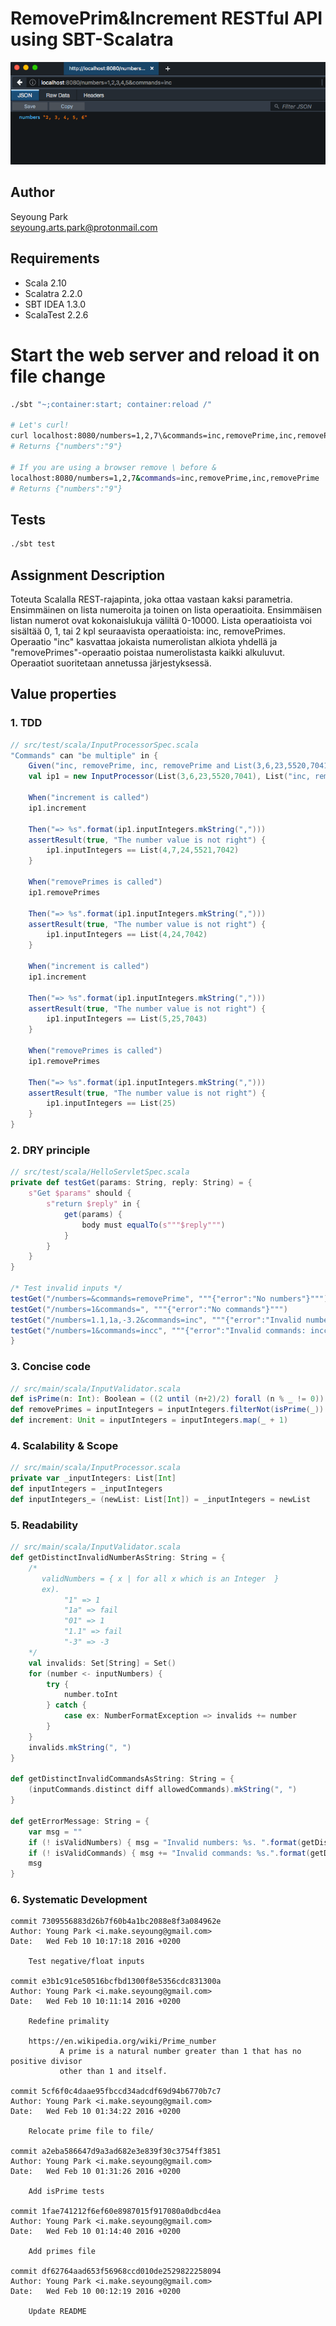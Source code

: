 # RemovePrim&Increment RESTful API using SBT-Scalatra

![demo](/file/demo.gif)

## Author
Seyoung Park<br>
[seyoung.arts.park@protonmail.com](seyoung.arts.park@protonmail.com)

## Requirements
* Scala 2.10
* Scalatra 2.2.0
* SBT IDEA 1.3.0
* ScalaTest 2.2.6

# Start the web server and reload it on file change
```bash
./sbt "~;container:start; container:reload /"

# Let's curl!
curl localhost:8080/numbers=1,2,7\&commands=inc,removePrime,inc,removePrime
# Returns {"numbers":"9"}

# If you are using a browser remove \ before &
localhost:8080/numbers=1,2,7&commands=inc,removePrime,inc,removePrime
# Returns {"numbers":"9"}
```
## Tests
```bash
./sbt test
```

## Assignment Description
Toteuta Scalalla REST-rajapinta, joka ottaa vastaan kaksi parametria. Ensimmäinen on lista numeroita ja toinen on lista operaatioita. Ensimmäisen listan numerot ovat kokonaislukuja väliltä 0-10000. Lista operaatioista voi sisältää 0, 1, tai 2 kpl seuraavista operaatioista: inc, removePrimes. Operaatio "inc" kasvattaa jokaista numerolistan alkiota yhdellä ja "removePrimes"-operaatio poistaa numerolistasta kaikki alkuluvut. Operaatiot suoritetaan annetussa järjestyksessä.

## Value properties
### 1. TDD
```scala
// src/test/scala/InputProcessorSpec.scala
"Commands" can "be multiple" in {
    Given("inc, removePrime, inc, removePrime and List(3,6,23,5520,7041)")
    val ip1 = new InputProcessor(List(3,6,23,5520,7041), List("inc, removePrime, inc, removePrime"))

    When("increment is called")
    ip1.increment

    Then("=> %s".format(ip1.inputIntegers.mkString(",")))
    assertResult(true, "The number value is not right") {
        ip1.inputIntegers == List(4,7,24,5521,7042)
    }

    When("removePrimes is called")
    ip1.removePrimes

    Then("=> %s".format(ip1.inputIntegers.mkString(",")))
    assertResult(true, "The number value is not right") {
        ip1.inputIntegers == List(4,24,7042)
    }

    When("increment is called")
    ip1.increment

    Then("=> %s".format(ip1.inputIntegers.mkString(",")))
    assertResult(true, "The number value is not right") {
        ip1.inputIntegers == List(5,25,7043)
    }

    When("removePrimes is called")
    ip1.removePrimes

    Then("=> %s".format(ip1.inputIntegers.mkString(",")))
    assertResult(true, "The number value is not right") {
        ip1.inputIntegers == List(25)
    }
}
```
### 2. DRY principle
```scala
// src/test/scala/HelloServletSpec.scala
private def testGet(params: String, reply: String) = {
    s"Get $params" should {
        s"return $reply" in {
            get(params) {
                body must equalTo(s"""$reply""")
            }
        }
    }
}

/* Test invalid inputs */
testGet("/numbers=&commands=removePrime", """{"error":"No numbers"}""")
testGet("/numbers=1&commands=", """{"error":"No commands"}""")
testGet("/numbers=1.1,1a,-3.2&commands=inc", """{"error":"Invalid numbers: 1a, -3.2, 1.1. "}""")
testGet("/numbers=1&commands=incc", """{"error":"Invalid commands: incc."}""")
}
```

### 3. Concise code
```scala
// src/main/scala/InputValidator.scala
def isPrime(n: Int): Boolean = ((2 until (n+2)/2) forall (n % _ != 0)) && n > 1
def removePrimes = inputIntegers = inputIntegers.filterNot(isPrime(_))
def increment: Unit = inputIntegers = inputIntegers.map(_ + 1)
```

### 4. Scalability & Scope
```scala
// src/main/scala/InputProcessor.scala
private var _inputIntegers: List[Int]
def inputIntegers = _inputIntegers
def inputIntegers_= (newList: List[Int]) = _inputIntegers = newList
```

### 5. Readability
```scala
// src/main/scala/InputValidator.scala
def getDistinctInvalidNumberAsString: String = {
    /*
       validNumbers = { x | for all x which is an Integer  }
       ex).
            "1" => 1
            "1a" => fail
            "01" => 1
            "1.1" => fail
            "-3" => -3
    */
    val invalids: Set[String] = Set()
    for (number <- inputNumbers) {
        try {
            number.toInt
        } catch {
            case ex: NumberFormatException => invalids += number
        }
    }
    invalids.mkString(", ")
}

def getDistinctInvalidCommandsAsString: String = {
    (inputCommands.distinct diff allowedCommands).mkString(", ")
}

def getErrorMessage: String = {
    var msg = ""
    if (! isValidNumbers) { msg = "Invalid numbers: %s. ".format(getDistinctInvalidNumberAsString)}
    if (! isValidCommands) { msg += "Invalid commands: %s.".format(getDistinctInvalidCommandsAsString)}
    msg
}
```

### 6. Systematic Development
```
commit 7309556883d26b7f60b4a1bc2088e8f3a084962e
Author: Young Park <i.make.seyoung@gmail.com>
Date:   Wed Feb 10 10:17:18 2016 +0200

    Test negative/float inputs

commit e3b1c91ce50516bcfbd1300f8e5356cdc831300a
Author: Young Park <i.make.seyoung@gmail.com>
Date:   Wed Feb 10 10:11:14 2016 +0200

    Redefine primality

    https://en.wikipedia.org/wiki/Prime_number
           A prime is a natural number greater than 1 that has no positive divisor
           other than 1 and itself.

commit 5cf6f0c4daae95fbccd34adcdf69d94b6770b7c7
Author: Young Park <i.make.seyoung@gmail.com>
Date:   Wed Feb 10 01:34:22 2016 +0200

    Relocate prime file to file/

commit a2eba586647d9a3ad682e3e839f30c3754ff3851
Author: Young Park <i.make.seyoung@gmail.com>
Date:   Wed Feb 10 01:31:26 2016 +0200

    Add isPrime tests

commit 1fae741212f6ef60e8987015f917080a0dbcd4ea
Author: Young Park <i.make.seyoung@gmail.com>
Date:   Wed Feb 10 01:14:40 2016 +0200

    Add primes file

commit df62764aad653f56968ccd010de2529822258094
Author: Young Park <i.make.seyoung@gmail.com>
Date:   Wed Feb 10 00:12:19 2016 +0200

    Update README
```
